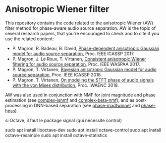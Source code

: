 #  Anisotropic Wiener filter

This repository contains the code related to the anisotropic Wiener (AW) filter method for phase-aware audio source separation. AW is the topic of several research papers, that you're encouraged to check and to cite if you use the related content:

- P. Magron, R. Badeau, B. David, [Phase-dependent anisotropic Gaussian model for audio source separation](https://hal.archives-ouvertes.fr/hal-01416355), Proc. IEEE ICASSP 2017.
- P. Magron, J. Le Roux, T. Virtanen, [Consistent anisotropic Wiener filtering for audio source separation](https://hal.archives-ouvertes.fr/hal-01593126), Proc. IEEE WASPAA 2017.
- P. Magron, T. Virtanen, [Bayesian anisotropic Gaussian model for audio source separation](https://hal.archives-ouvertes.fr/hal-01632081), Proc. IEEE ICASSP 2018.
- P. Magron, T. Virtanen, [On modeling the STFT phase of audio signals with the von Mises distribution](https://hal.archives-ouvertes.fr/hal-01763147), Proc. iWAENC 2018.

AW was also used in conjunction with NMF for joint magnitude and phase estimation (see [complex-isnmf](https://github.com/magronp/complex-isnmf) and [complex-beta-nmf](https://github.com/magronp/complex-beta-nmf)), and as post-processing in DNN-based separation (see [phase-madtwinnet](https://github.com/magronp/phase-madtwinnet) and [phase-hpss](https://github.com/magronp/phase-hpss)).

si Octave, il faut le package signal (qui nécessite control)

sudo apt install liboctave-dev
sudo apt install octave-control
sudo apt install octave-resample
sudo apt install octave-statistics


